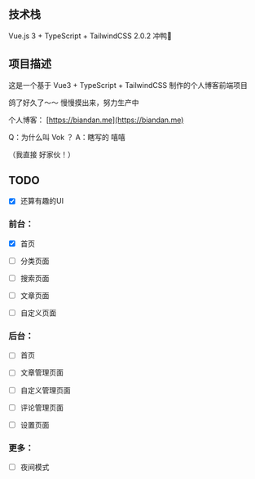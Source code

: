 ## 技术栈
Vue.js 3 + TypeScript + TailwindCSS 2.0.2
冲鸭🦷

## 项目描述

这是一个基于 Vue3 + TypeScript + TailwindCSS 制作的个人博客前端项目

鸽了好久了～～ 慢慢摸出来，努力生产中  

个人博客： [https://biandan.me](https://biandan.me) 

Q：为什么叫 Vok ？ A：瞎写的 嘻嘻

（我直接 好家伙！）

## TODO

-  [x] 还算有趣的UI

### 前台：

- [x] 首页

- [ ] 分类页面

- [ ] 搜索页面

- [ ] 文章页面

- [ ] 自定义页面

### 后台：

- [ ] 首页

- [ ] 文章管理页面

- [ ] 自定义管理页面

- [ ] 评论管理页面

- [ ] 设置页面

### 更多：

- [ ] 夜间模式